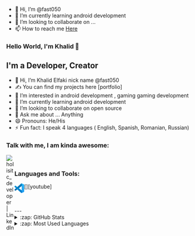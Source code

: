 - 👋 Hi, I’m @fast050
- 🌱 I’m currently learning android development
- 💞️ I’m looking to collaborate on ...
- 📫 How to reach me [Here](https://www.linkedin.com/in/khalid-mohamed-a529321b7/.md)


<!---
fast050/fast050 is a ✨ special ✨ repository because its `README.md` (this file) appears on your GitHub profile.
You can click the Preview link to take a look at your changes.
--->


### Hello World, I'm Khalid  👋

<!-- 
<img align="right" alt="GIF" src="https://github.com/arsentieva/arsentieva/blob/main/code.gif?raw=true" width="500" height="320" />

-->

## I'm a  Developer, Creator
- 👋 Hi, I’m Khalid Elfaki nick name @fast050
- ✍ You can find my projects here [portfolio]
- 👀 I’m interested in android development , gaming gaming development
- 🌱 I’m currently learning android development
- 👯 I’m looking to collaborate on open source
- 💬 Ask me about ... Anything
- 😄 Pronouns: He/His
- ⚡ Fun fact: I speak 4 languages ( English, Spanish, Romanian, Russian)


### Talk with me, I am kinda awesome:
[<img align="left" alt="holisitc_developer | LinkedIn" width="22px" src="https://cdn.jsdelivr.net/npm/simple-icons@v3/icons/linkedin.svg" />][linkedin]

<br />

### Languages and Tools:

[<img align="left" alt="Visual Studio Code" width="26px" src="https://raw.githubusercontent.com/github/explore/80688e429a7d4ef2fca1e82350fe8e3517d3494d/topics/visual-studio-code/visual-studio-code.png" />][youtube]


<br />
<br />
---

<details>
  <summary>:zap: GitHub Stats</summary>

  <img align="left" alt="Khalid's GitHub Stats" src="https://github-readme-stats.vercel.app/api?username=arsentieva&show_icons=true&hide_border=true" />

</details>

<details>
  <summary>:zap: Most Used Languages</summary>

<img align="left" alt="Khalid's GitHub Top Languages" src="https://github-readme-stats.vercel.app/api/top-langs/?username=arsentieva" />

</details>

[linkedin]: https://www.linkedin.com/in/khalid-mohamed-software050/
[twitter]: https://twitter.com/khalidelfaki11
<!--
[portfolio]: https://arsentieva.github.io/profile/
-->
